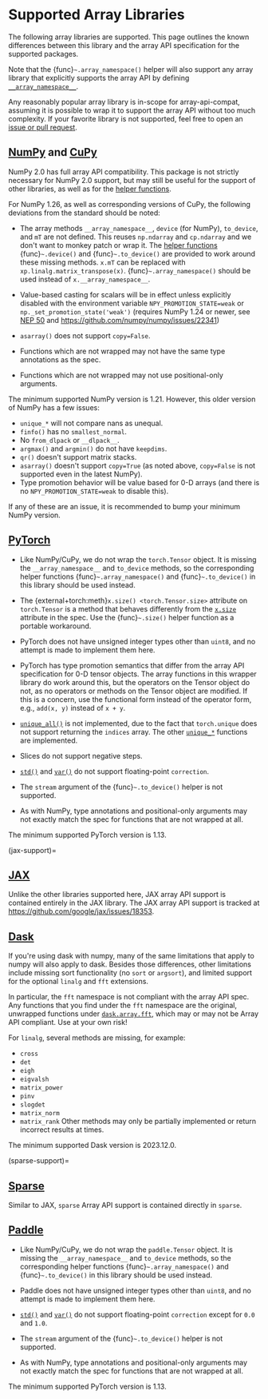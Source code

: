 # Supported Array Libraries

The following array libraries are supported. This page outlines the known
differences between this library and the array API specification for the
supported packages.

Note that the {func}`~.array_namespace()` helper will also support any array
library that explicitly supports the array API by defining
[`__array_namespace__`](https://data-apis.org/array-api/latest/API_specification/generated/array_api.array.__array_namespace__.html).

Any reasonably popular array library is in-scope for array-api-compat,
assuming it is possible to wrap it to support the array API without too much
complexity. If your favorite library is not supported, feel free to open an
[issue or pull request](https://github.com/data-apis/array-api-compat/issues).

## [NumPy](https://numpy.org/) and [CuPy](https://cupy.dev/)

NumPy 2.0 has full array API compatibility. This package is not strictly
necessary for NumPy 2.0 support, but may still be useful for the support of
other libraries, as well as for the [helper functions](helper-functions.rst).

For NumPy 1.26, as well as corresponding versions of CuPy, the following
deviations from the standard should be noted:

- The array methods `__array_namespace__`, `device` (for NumPy), `to_device`,
  and `mT` are not defined. This reuses `np.ndarray` and `cp.ndarray` and we
  don't want to monkey patch or wrap it. The [helper
  functions](helper-functions.rst) {func}`~.device()` and {func}`~.to_device()`
  are provided to work around these missing methods. `x.mT` can be replaced
  with `xp.linalg.matrix_transpose(x)`. {func}`~.array_namespace()` should be
  used instead of `x.__array_namespace__`.

- Value-based casting for scalars will be in effect unless explicitly disabled
  with the environment variable `NPY_PROMOTION_STATE=weak` or
  `np._set_promotion_state('weak')` (requires NumPy 1.24 or newer, see [NEP
  50](https://numpy.org/neps/nep-0050-scalar-promotion.html) and
  https://github.com/numpy/numpy/issues/22341)

- `asarray()` does not support `copy=False`.

- Functions which are not wrapped may not have the same type annotations
  as the spec.

- Functions which are not wrapped may not use positional-only arguments.

The minimum supported NumPy version is 1.21. However, this older version of
NumPy has a few issues:

- `unique_*` will not compare nans as unequal.
- `finfo()` has no `smallest_normal`.
- No `from_dlpack` or `__dlpack__`.
- `argmax()` and `argmin()` do not have `keepdims`.
- `qr()` doesn't support matrix stacks.
- `asarray()` doesn't support `copy=True` (as noted above, `copy=False` is not
  supported even in the latest NumPy).
- Type promotion behavior will be value based for 0-D arrays (and there is no
  `NPY_PROMOTION_STATE=weak` to disable this).

If any of these are an issue, it is recommended to bump your minimum NumPy
version.

## [PyTorch](https://pytorch.org/)

- Like NumPy/CuPy, we do not wrap the `torch.Tensor` object. It is missing the
  `__array_namespace__` and `to_device` methods, so the corresponding helper
  functions {func}`~.array_namespace()` and {func}`~.to_device()` in this
  library should be used instead.

- The {external+torch:meth}`x.size() <torch.Tensor.size>` attribute on
  `torch.Tensor` is a method that behaves differently from the
  [`x.size`](https://data-apis.org/array-api/draft/API_specification/generated/array_api.array.size.html)
  attribute in the spec. Use the {func}`~.size()` helper function as a
  portable workaround.

- PyTorch does not have unsigned integer types other than `uint8`, and no
  attempt is made to implement them here.

- PyTorch has type promotion semantics that differ from the array API
  specification for 0-D tensor objects. The array functions in this wrapper
  library do work around this, but the operators on the Tensor object do not,
  as no operators or methods on the Tensor object are modified. If this is a
  concern, use the functional form instead of the operator form, e.g., `add(x,
  y)` instead of `x + y`.

- [`unique_all()`](https://data-apis.org/array-api/latest/API_specification/generated/array_api.unique_all.html#array_api.unique_all)
  is not implemented, due to the fact that `torch.unique` does not support
  returning the `indices` array. The other
  [`unique_*`](https://data-apis.org/array-api/latest/API_specification/set_functions.html)
  functions are implemented.

- Slices do not support negative steps.

- [`std()`](https://data-apis.org/array-api/latest/API_specification/generated/array_api.std.html#array_api.std)
  and
  [`var()`](https://data-apis.org/array-api/latest/API_specification/generated/array_api.var.html#array_api.var)
  do not support floating-point `correction`.

- The `stream` argument of the {func}`~.to_device()` helper is not supported.

- As with NumPy, type annotations and positional-only arguments may not
  exactly match the spec for functions that are not wrapped at all.

The minimum supported PyTorch version is 1.13.

(jax-support)=
## [JAX](https://jax.readthedocs.io/en/latest/)

Unlike the other libraries supported here, JAX array API support is contained
entirely in the JAX library. The JAX array API support is tracked at
https://github.com/google/jax/issues/18353.

## [Dask](https://www.dask.org/)

If you're using dask with numpy, many of the same limitations that apply to numpy
will also apply to dask. Besides those differences, other limitations include missing
sort functionality (no `sort` or `argsort`), and limited support for the optional `linalg`
and `fft` extensions.

In particular, the `fft` namespace is not compliant with the array API spec. Any functions
that you find under the `fft` namespace are the original, unwrapped functions under [`dask.array.fft`](https://docs.dask.org/en/latest/array-api.html#fast-fourier-transforms), which may or may not be Array API compliant. Use at your own risk!

For `linalg`, several methods are missing, for example:
- `cross`
- `det`
- `eigh`
- `eigvalsh`
- `matrix_power`
- `pinv`
- `slogdet`
- `matrix_norm`
- `matrix_rank`
Other methods may only be partially implemented or return incorrect results at times.

The minimum supported Dask version is 2023.12.0.

(sparse-support)=
## [Sparse](https://sparse.pydata.org/en/stable/)

Similar to JAX, `sparse` Array API support is contained directly in `sparse`.

## [Paddle](https://www.paddlepaddle.org.cn/)

- Like NumPy/CuPy, we do not wrap the `paddle.Tensor` object. It is missing the
  `__array_namespace__` and `to_device` methods, so the corresponding helper
  functions {func}`~.array_namespace()` and {func}`~.to_device()` in this
  library should be used instead.

- Paddle does not have unsigned integer types other than `uint8`, and no
  attempt is made to implement them here.

- [`std()`](https://data-apis.org/array-api/latest/API_specification/generated/array_api.std.html#array_api.std)
  and
  [`var()`](https://data-apis.org/array-api/latest/API_specification/generated/array_api.var.html#array_api.var)
  do not support floating-point `correction` except for `0.0` and `1.0`.

- The `stream` argument of the {func}`~.to_device()` helper is not supported.

- As with NumPy, type annotations and positional-only arguments may not
  exactly match the spec for functions that are not wrapped at all.

The minimum supported PyTorch version is 1.13.

